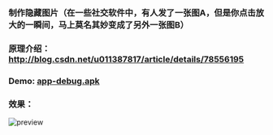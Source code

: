 ### 制作隐藏图片（在一些社交软件中，有人发了一张图A，但是你点击放大的一瞬间，马上莫名其妙变成了另外一张图B）
### 原理介绍：http://blog.csdn.net/u011387817/article/details/78556195
### Demo: [app-debug.apk](https://github.com/wuyr/HideImageMaker/raw/master/app-debug.apk)
### 效果：
![preview](https://github.com/wuyr/HideImageMaker/raw/master/preview.gif)
